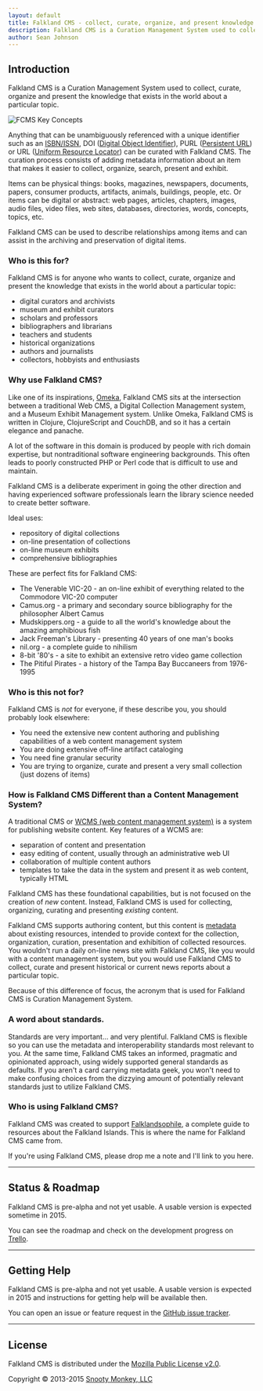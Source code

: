 ```yaml
---
layout: default
title: Falkland CMS - collect, curate, organize, and present knowledge
description: Falkland CMS is a Curation Management System used to collect, curate, organize, and present the knowledge that exists in the world about a particular topic.
author: Sean Johnson
---
```


## Introduction

Falkland CMS is a Curation Management System used to collect, curate, organize and present the knowledge that exists in the world about a particular topic.

![FCMS Key Concepts]({{site.url}}/assets/img/FCMS-High-level.png "FCMS Key Concepts")

Anything that can be unambiguously referenced with a unique identifier such as an [ISBN/ISSN](http://en.wikipedia.org/wiki/International_Standard_Book_Number), DOI ([Digital Object Identifier](http://en.wikipedia.org/wiki/Digital_object_identifier)), PURL ([Persistent URL](http://en.wikipedia.org/wiki/Persistent_uniform_resource_locator)) or URL ([Uniform Resource Locator](http://en.wikipedia.org/wiki/Uniform_resource_locator)) can be curated with Falkland CMS. The curation process consists of adding metadata information about an item that makes it easier to collect, organize, search, present and exhibit.

Items can be physical things: books, magazines, newspapers, documents, papers, consumer products, artifacts, animals, buildings, people, etc. Or items can be digital or abstract: web pages, articles, chapters, images, audio files, video files, web sites, databases, directories, words, concepts, topics, etc.

Falkland CMS can be used to describe relationships among items and can assist in the archiving and preservation of digital items.

### Who is this for?

Falkland CMS is for anyone who wants to collect, curate, organize and present the knowledge that exists in the world about a particular topic:

* digital curators and archivists
* museum and exhibit curators
* scholars and professors
* bibliographers and librarians
* teachers and students
* historical organizations
* authors and journalists
* collectors, hobbyists and enthusiasts

### Why use Falkland CMS?

Like one of its inspirations, [Omeka](http://omeka.org/about/), Falkland CMS sits at the intersection between a traditional Web CMS, a Digital Collection Management system, and a Museum Exhibit Management system. Unlike Omeka, Falkland CMS is written in Clojure, ClojureScript and CouchDB, and so it has a certain elegance and panache. 

A lot of the software in this domain is produced by people with rich domain expertise, but nontraditional software engineering backgrounds. This often leads to poorly constructed PHP or Perl code that is difficult to use and maintain.

Falkland CMS is a deliberate experiment in going the other direction and having experienced software professionals learn the library science needed to create better software.

Ideal uses:

* repository of digital collections
* on-line presentation of collections
* on-line museum exhibits
* comprehensive bibliographies

These are perfect fits for Falkland CMS:

* The Venerable VIC-20 - an on-line exhibit of everything related to the Commodore VIC-20 computer
* Camus.org - a primary and secondary source bibliography for the philosopher Albert Camus
* Mudskippers.org - a guide to all the world's knowledge about the amazing amphibious fish
* Jack Freeman's Library - presenting 40 years of one man's books
* nil.org - a complete guide to nihilism 
* 8-bit '80's - a site to exhibit an extensive retro video game collection
* The Pitiful Pirates - a history of the Tampa Bay Buccaneers from 1976-1995

### Who is this not for?

Falkland CMS is *not* for everyone, if these describe you, you should probably look elsewhere:

* You need the extensive new content authoring and publishing capabilities of a web content management system
* You are doing extensive off-line artifact cataloging
* You need fine granular security
* You are trying to organize, curate and present a very small collection (just dozens of items)

### How is Falkland CMS Different than a Content Management System?

A traditional CMS or [WCMS (web content management system)](http://en.wikipedia.org/wiki/Web_content_management_system) is a system for publishing website content. Key features of a WCMS are:

* separation of content and presentation
* easy editing of content, usually through an administrative web UI
* collaboration of multiple content authors
* templates to take the data in the system and present it as web content, typically HTML

Falkland CMS has these foundational capabilities, but is not focused on the creation of *new* content. Instead, Falkland CMS is used for collecting, organizing, curating and presenting *existing* content.

Falkland CMS supports authoring content, but this content is [metadata](http://en.wikibooks.org/wiki/Open_Metadata_Handbook/Introduction) about existing resources, intended to provide context for the collection, organization, curation, presentation and exhibition of collected resources. You wouldn't run a daily on-line news site with Falkland CMS, like you would with a content management system, but you would use Falkland CMS to collect, curate and present historical or current news reports about a particular topic.

Because of this difference of focus, the acronym that is used for Falkland CMS is Curation Management System.

### A word about standards.

Standards are very important... and very plentiful. Falkland CMS is flexible so you can use the metadata and interoperability standards most relevant to you. At the same time, Falkland CMS takes an informed, pragmatic and opinionated approach, using widely supported general standards as defaults. If you aren't a card carrying metadata geek, you won't need to make confusing choices from the dizzying amount of potentially relevant standards just to utilize Falkland CMS.

### Who is using Falkland CMS?

Falkland CMS was created to support [Falklandsophile](http://falklandsophile.com), a complete guide to resources about the Falkland Islands. This is where the name for Falkland CMS came from.

If you're using Falkland CMS, please drop me a note and I'll link to you here.

---

## <a id="status"></a> Status &amp; Roadmap

Falkland CMS is pre-alpha and not yet usable. A usable version is expected sometime in 2015.

You can see the roadmap and check on the development progress on [Trello](https://trello.com/b/UgzPjFAX/falkland-cms).

---

## <a id="help"></a> Getting Help

Falkland CMS is pre-alpha and not yet usable. A usable version is expected in 2015 and instructions for getting help will be available then.

You can open an issue or feature request in the [GitHub issue tracker](https://github.com/SnootyMonkey/Falkland-CMS/issues).

---

## <a id="license"></a> License

Falkland CMS is distributed under the [Mozilla Public License v2.0](http://www.mozilla.org/MPL/2.0/).

Copyright © 2013-2015 [Snooty Monkey, LLC](http://snootymonkey.com/)